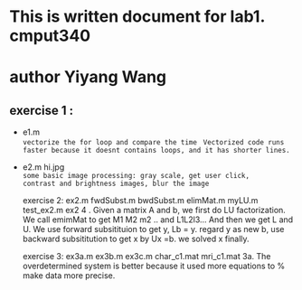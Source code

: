 # This is written document for lab1. cmput340
# author Yiyang Wang

## exercise 1 : 
* e1.m </br>
` vectorize the for loop and compare the time `
` Vectorized code runs faster because it doesnt contains loops, and it has shorter lines.`

* e2.m  hi.jpg </br>
`some basic image processing: gray scale, get user click,`</br>
`contrast and brightness images, blur the image`



    exercise 2: ex2.m
	     	fwdSubst.m
	     	bwdSubst.m
	    	elimMat.m
	   	myLU.m
	    	test_ex2.m
ex2 4 . Given a matrix A and b, we first do LU factorization. We call emimMat to get M1 M2 m2 .. and L1L2l3... And then we get L and U. We use forward subsitituion to get y, Lb = y. regard y as new b, use backward subsititution to get x by Ux =b. we solved x finally. 


    exercise 3: ex3a.m
    	     	ex3b.m
		ex3c.m
		char_c1.mat
		mri_c1.mat
3a. The overdetermined system is better because it used more equations to
  % make data more precise. 
  
